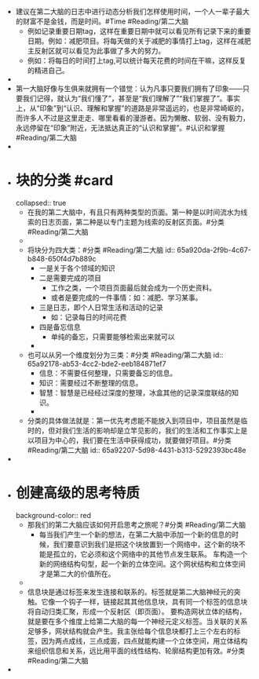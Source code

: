 - 建议在第二大脑的日志中进行动态分析我们怎样使用时间，一个人一辈子最大的财富不是金钱，而是时间。#Time #Reading/第二大脑
	- 例如记录重要日期tag，这样在重要日期中就可以看见所有记录下来的重要日期。例如：减肥项目。将每天做的关于减肥的事情打上tag，这样在减肥主反射区就可以看见为此事做了多大的努力。
	- 例如：将每日的时间打上tag,可以统计每天花费的时间在干嘛，这样反复的精进自己。
-
- 第一大脑好像与生俱来就拥有一个错觉：认为凡事只要我们拥有了印象——只要我们记得，就认为“我们懂了”，甚至是“我们理解了”“我们掌握了”。事实上，从“印象”到“认识、理解和掌握”的道路是非常遥远的，也是非常崎岖的，而许多人不过是这里走走、哪里看看的漫游者。因为懒散、软弱、没有毅力，永远停留在“印象”附近，无法抵达真正的“认识和掌握”。#认识和掌握 #Reading/第二大脑
-
- # 块的分类 #card
  collapsed:: true
	- 在我的第二大脑中，有且只有两种类型的页面。第一种是以时间流水为线索的日志页面，第二种是以专门主题为线索的反射区页面。#分类 #Reading/第二大脑
	-
	- 将块分为四大类：#分类 #Reading/第二大脑
	  id:: 65a920da-2f9b-4c67-b848-650f4d7b889c
		- 一是关于各个领域的知识
		- 二是需要完成的项目
			- 工作之类，一个项目页面最后就会成为一个历史资料。
			- 或者是要完成的一件事情：如：减肥、学习某事。
		- 三是日志，即个人日常生活和活动的记录
			- 如：记录每日的时间花费
		- 四是备忘信息
			- 单纯的备忘，只需要能够检索出来就可以
		-
	- 也可以从另一个维度划分为三类：#分类 #Reading/第二大脑
	  id:: 65a92178-ab53-4cc2-bde2-eeb184871ef7
		- 信息：不需要任何整理，只需要备忘的信息。
		- 知识：需要经过不断整理的信息。
		- 智慧：智慧是已经经过深度的整理，冰盒其他的记录深度联结的知识。
		-
	- 分类的具体做法就是：第一优先考虑能不能放入到项目中，项目虽然是临时的，但对我们生活的影响却是立竿见影的，我们的生活和工作事实上是以项目为中心的，我们要在生活中获得成功，就要做好项目。#分类 #Reading/第二大脑
	  id:: 65a92207-5d98-4431-b313-5292393bc48e
-
- # 创建高级的思考特质
  background-color:: red
	- 那我们的第二大脑应该如何开启思考之旅呢？#分类 #Reading/第二大脑
		- 每当我们产生一个新的想法，在第二大脑中添加一个新的信息的时候，我们要意识到我们是把这个块放置到一个网络中，这个新的块不能是孤立的，它必须和这个网络中的其他节点发生联系。 车构造一个新的网络结构句型，起一个新的立体空间。这个网状结构和立体空间才是第二大的价值所在。
	-
	- 信息块是通过标签来发生连接和联系的。标签就是第二大脑神经元的突触。它像一个钩子一样，链接起其其他信息块，具有同一个标签的信息块将自动归类汇聚，形成一个反射区（即页面）。 要构造网状立体的结构，就是要在多个维度上给第二大脑的每一个神经元定义标签。当关联的关系足够多，网状结构就会产生。我主张给每个信息块都打上三个左右的标签，因为两点成线，三点成面，四点就能构建一个立体空间，用立体结构来组织信息和关系，远比用平面的线性结构、轮廓结构更加有效。#分类 #Reading/第二大脑
-